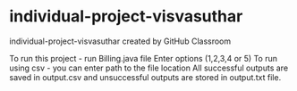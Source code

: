 # individual-project-visvasuthar
individual-project-visvasuthar created by GitHub Classroom

To run this project - run Billing.java file
Enter options (1,2,3,4 or 5)
To run using csv - you can enter path to the file location
All successful outputs are saved in output.csv and unsuccessful outputs are stored in output.txt file.